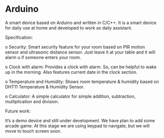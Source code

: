 # Arduino

A smart device based on Arduino and written in C/C++. It is a smart device for daily use at home and developed to work as daily assistant.



Specification:
  
  o	Security: Smart security feature for your room based on PIR motion sensor and ultrasonic distance sensor. Just leave it at your table and it will alarm u if someone enters your room.
  
  o	Clock with alarm: Provides a clock with alarm. So, can be helpful to wake up in the morning. Also features current date in the clock section.
  
  o	Temperature and Humidity: Shows room temperature & humidity based on DHT11 Temperature & Humidity Sensor.
  
  o	Calculator: A simple calculator for simple addition, subtraction, multiplication and division.



Future work:

It’s a demo device and still under development. We have plan to add some arcade game. At this stage we are using keypad to navigate, but we will move to touch screen soon. 
